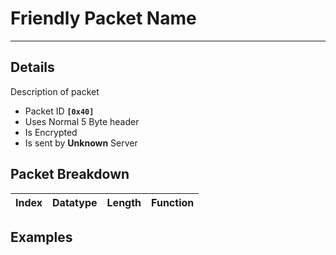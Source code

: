 # Friendly Packet Name #

---


## Details ##

Description of packet
  * Packet ID **`[0x40]`**
  * Uses Normal 5 Byte header
  * Is Encrypted
  * Is sent by **Unknown** Server

## Packet Breakdown ##
| Index | Datatype | Length | Function |
|:------|:---------|:-------|:---------|

## Examples ##